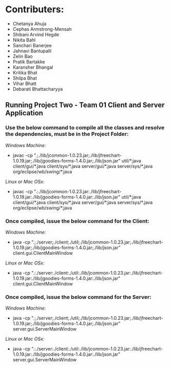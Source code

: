 # Contributers:
>
- Chetanya Ahuja  
- Cephas Armstrong-Mensah   
- Shibani Arvind Hegde   
- Nikita Bahl   
- Sanchari Banerjee   
- Jahnavi Bantupalli   
- Zelin Bao   
- Pratik Bartakke   
- Karansher Bhangal   
- Kritika Bhat   
- Shilpa Bhat   
- Vihar Bhatt   
- Debarati Bhattacharyya

>
## Running Project Two - Team 01 Client and Server Application
### Use the below command to compile all the classes and resolve the dependencies, must be in the Project Folder:
>

*Windows Machine:*
- javac -cp ".;./lib/jcommon-1.0.23.jar;./lib/jfreechart-1.0.19.jar;./lib/jgoodies-forms-1.4.0.jar;./lib/json.jar" util/&ast;.java client/gui/&ast;.java client/sys/&ast;.java  server/gui/&ast;.java server/sys/&ast;.java org/eclipse/wb/swing/&ast;.java

*Linux or Mac OSx:*
- javac -cp ".:./lib/jcommon-1.0.23.jar:./lib/jfreechart-1.0.19.jar:./lib/jgoodies-forms-1.4.0.jar:./lib/json.jar" util/&ast;.java client/gui/&ast;.java client/sys/&ast;.java  server/gui/&ast;.java server/sys/&ast;.java org/eclipse/wb/swing/&ast;.java

>
### Once compiled, issue the below command for the Client:
>

*Windows Machine:*
- java -cp ".;./server;./client;./util;./lib/jcommon-1.0.23.jar;./lib/jfreechart-1.0.19.jar;./lib/jgoodies-forms-1.4.0.jar;./lib/json.jar" client.gui.ClientMainWindow

*Linux or Mac OSx:*
- java -cp ".:./server:./client:./util:./lib/jcommon-1.0.23.jar:./lib/jfreechart-1.0.19.jar:./lib/jgoodies-forms-1.4.0.jar:./lib/json.jar" client.gui.ClientMainWindow

>
### Once compiled, issue the below command for the Server:
>

*Windows Machine:*
- java -cp ".;./server;./client;./util;./lib/jcommon-1.0.23.jar;./lib/jfreechart-1.0.19.jar;./lib/jgoodies-forms-1.4.0.jar;./lib/json.jar" server.gui.ServerMainWindow

*Linux or Mac OSx:*
- java -cp ".:./server:./client:./util:./lib/jcommon-1.0.23.jar:./lib/jfreechart-1.0.19.jar:./lib/jgoodies-forms-1.4.0.jar:./lib/json.jar" server.gui.ServerMainWindow
